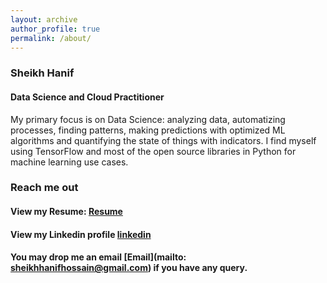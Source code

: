 ```yaml
---
layout: archive
author_profile: true
permalink: /about/
---
```

### Sheikh Hanif
#### Data Science and Cloud Practitioner 
 
My primary focus is on Data Science: analyzing data, automatizing processes, finding patterns, making predictions with optimized ML algorithms and quantifying the state of things with indicators. I find myself using TensorFlow and most of the open source libraries in Python for machine learning use cases. 


### Reach me out

#### View my Resume: [Resume](https://drive.google.com/file/d/1CyCfTLCeEcRNlBa5FruhFIe1H-OzZlo7/view?usp=sharing)
#### View my Linkedin profile [linkedin](https://www.linkedin.com/in/sheikhhanif/)  
#### You may drop me an email [Email](mailto: sheikhhanifhossain@gmail.com) if you have any query.

